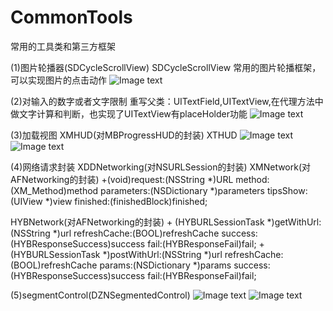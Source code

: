 # CommonTools
常用的工具类和第三方框架

(1)图片轮播器(SDCycleScrollView)
SDCycleScrollView 常用的图片轮播框架，可以实现图片的点击动作
![Image text](https://github.com/celiaDeveloper/CommonTools/blob/master/Screenshots/imageCycle.png)

(2)对输入的数字或者文字限制
重写父类：UITextField,UITextView,在代理方法中做文字计算和判断，也实现了UITextView有placeHolder功能
![Image text](https://github.com/celiaDeveloper/CommonTools/blob/master/Screenshots/textLimit.png)

(3)加载视图
XMHUD(对MBProgressHUD的封装)
XTHUD
![Image text](https://github.com/celiaDeveloper/CommonTools/blob/master/Screenshots/loadView1.png)
![Image text](https://github.com/celiaDeveloper/CommonTools/blob/master/Screenshots/loadView2.png)

(4)网络请求封装
XDDNetworking(对NSURLSession的封装)
XMNetwork(对AFNetworking的封装)
    +(void)request:(NSString *)URL method:(XM_Method)method parameters:(NSDictionary *)parameters tipsShow:(UIView *)view finished:(finishedBlock)finished;

HYBNetwork(对AFNetworking的封装)
    + (HYBURLSessionTask *)getWithUrl:(NSString *)url refreshCache:(BOOL)refreshCache success:(HYBResponseSuccess)success fail:(HYBResponseFail)fail;
    + (HYBURLSessionTask *)postWithUrl:(NSString *)url refreshCache:(BOOL)refreshCache params:(NSDictionary *)params success:(HYBResponseSuccess)success fail:(HYBResponseFail)fail;


(5)segmentControl(DZNSegmentedControl)
![Image text](https://github.com/celiaDeveloper/CommonTools/blob/master/Screenshots/segment1.png)
![Image text](https://github.com/celiaDeveloper/CommonTools/blob/master/Screenshots/segment2.png)
